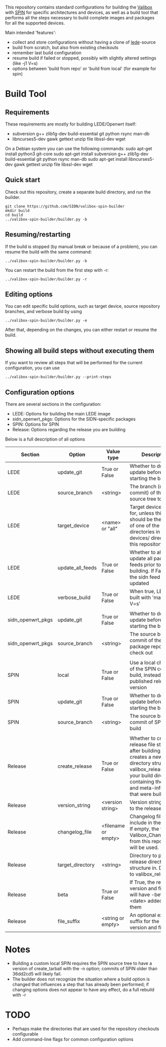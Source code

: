 
This repository contains standard configurations for building the [Valibox](https://valibox.sidnlabs.nl) with [SPIN](https://spin.sidnlabs.nl) for specific architectures and devices, as well as a build tool that performs all the steps necessary to build complete images and packages for all the supported devices.

Main intended 'features':
* collect and store configurations without having a clone of [lede](https://en.wikipedia.org/wiki/LEDE)-source
* build from scratch, but also from existing checkouts
* remember last build configuration
* resume build if failed or stopped, possibly with slightly altered settings (like -j1 V=s)
* options between 'build from repo' or 'build from local' (for example for spin)

# Build Tool

## Requirements

These requirements are mostly for building LEDE/Openwrt itself:
* subversion g++ zlib1g-dev build-essential git python rsync man-db
* libncurses5-dev gawk gettext unzip file libssl-dev wget

On a Debian system you can use the following commands:
	sudo apt-get install python3 git-core
	sudo apt-get install subversion g++ zlib1g-dev build-essential git python rsync man-db
	sudo apt-get install libncurses5-dev gawk gettext unzip file libssl-dev wget

## Quick start

Check out this repository, create a separate build directory, and run the builder.

    git clone https://github.com/SIDN/valibox-spin-builder
    mkdir build
    cd build
    ../valibox-spin-builder/builder.py -b

## Resuming/restarting

If the build is stopped (by manual break or because of a problem), you can resume the build with the same command:

    ../valibox-spin-builder/builder.py -b

You can restart the build from the first step with -r:

    ../valibox-spin-builder/builder.py -r

## Editing options

You can edit specific build options, such as target device, source repository branches, and verbose build by using

    ../valibox-spin-builder/builder.py -e

After that, depending on the changes, you can either restart or resume the build.

## Showing all build steps without executing them

If you want to review all steps that will be performed for the current configuration, you can use

    ../valibox-spin-builder/builder.py --print-steps


## Configuration options

There are several sections in the configuration:

* LEDE: Options for building the main LEDE image
* sidn_openwrt_pkgs: Options for the SIDN-specific packages
* SPIN: Options for SPIN
* Release: Options regarding the release you are building

Below is a full description of all options

Section | Option | Value type | Description
--------|--------|------------|------------
LEDE | update_git | True or False | Whether to do a git update before starting the build
LEDE | source_branch | &lt;string&gt; | The branch (or commit) of the lede-source tree to build
LEDE | target_device | &lt;name&gt; or "all" | Target device to build for, unless this is all it should be the name of one of the directories in the devices/ directory in this repository.
LEDE | update_all_feeds | True or False | Whether to always update all package feeds prior to building. If False, only the sidn feed is updated
LEDE | verbose_build | True or False | When true, LEDE is built with 'make -j1 V=s'
 | | |
sidn_openwrt_pkgs | update_git | True or False | Whether to do a git update before starting the build
sidn_openwrt_pkgs | source_branch | &lt;string&gt; | The source branch or commit of the SIDN package repository to check out
 | | |
SPIN | local | True or False | Use a local checkout of the SPIN code to build, instead of a published release version
SPIN | update_git | True or False | Whether to do a git update before starting the build
SPIN | source_branch | &lt;string&gt; | The source branch of commit of SPIN to build
 | | |
Release | create_release | True or False | Whether to create the release file structure after building. This creates a new directory structure valibox_release in your build directory, containing the images and meta-information that were built.
Release | version_string | &lt;version string&gt; | Version string to give to the release
Release | changelog_file | &lt;filename or empty&gt; | Changelog file to include in the release. If empty, the file Valibox_Changelog.txt from this repository will be used.
Release | target_directory | &lt;string&gt; | Directory to place the release directory structure in. Defaults to valibox_release
Release | beta | True or False | If True, the release version and filenames will have -beta-&lt;date&gt; added to them
Release | file_suffix | &lt;string or empty&gt; | An optional extra suffix for the release version and filenames


# Notes

* Building a custom local SPIN requires the SPIN source tree to have a version of create_tarball with the -n option; commits of SPIN older than 36dd2cd5 will likely fail.
* The builder does not recognize the situation where a build option is changed that influences a step that has already been performed; if changing options does not appear to have any effect, do a full rebuild with -r


# TODO

* Perhaps make the directories that are used for the repository checkouts configurable
* Add command-line flags for common configuration options

